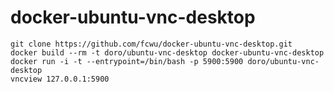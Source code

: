 docker-ubuntu-vnc-desktop
=========================

```
git clone https://github.com/fcwu/docker-ubuntu-vnc-desktop.git
docker build --rm -t doro/ubuntu-vnc-desktop docker-ubuntu-vnc-desktop
docker run -i -t --entrypoint=/bin/bash -p 5900:5900 doro/ubuntu-vnc-desktop
vncview 127.0.0.1:5900
```
